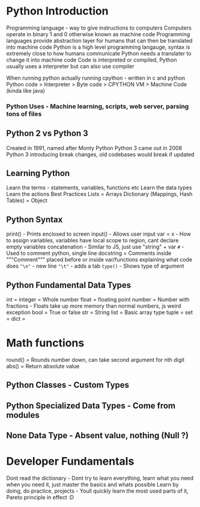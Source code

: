 # Python Introduction

Programming language - way to give instructions to computers
Computers operate in binary 1 and 0 otherwise known as machine code
Programming languages provide abstraction layer for humans that can then be translated into machine code
Python is a high level programming langauge, syntax is extremely close to how humans communicate
Python needs a translater to change it into machine code
Code is interpreted or compiled, Python usually uses a interpreter but can also use compiler

When running python actually running cpython - written in c and python
Python code > Interpreter > Byte code > CPYTHON VM > Machine Code (kinda like java)

### Python Uses - Machine learning, scripts, web server, parsing tons of files

## Python 2 vs Python 3

Created in 1991, named after Monty Python
Python 3 came out in 2008
Python 3 introducing break changes, old codebases would break if updated

## Learning Python

Learn the terms - statements, variables, functions etc
Learn the data types
Learn the actions
Best Practices
Lists = Arrays
Dictionary (Mappings, Hash Tables) = Object

## Python Syntax

print() - Prints enclosed to screen
input() - Allows user input
var = x - How to assign variables, variables have local scope to region, cant declare empty variables
concatenation - Similar to JS, just use "string" + var
`#` - Used to comment python, single line
docstring = Comments inside """Comment""" placed before or inside var/functions explaining what code does
`"\n"` - new line
`"\t"` - adds a tab
`type()` - Shows type of argument

## Python Fundamental Data Types

int = integer = Whole number
float = floating point number = Number with fractions - Floats take up more memory than normal numbers, js weird exception
bool = True or false
str = String
list = Basic array type
tuple =
set =
dict =

# Math functions

round() = Rounds number down, can take second argument for nth digit
abs() = Return absolute value

## Python Classes - Custom Types

## Python Specialized Data Types - Come from modules

## None Data Type - Absent value, nothing (Null ?)

# Developer Fundamentals

Dont read the dictionary - Dont try to learn everything, learn what you need when you need it, just master the basics and whats possible
Learn by doing, do practice, projects - Youll quickly learn the most used parts of it, Pareto principle in effect :D
